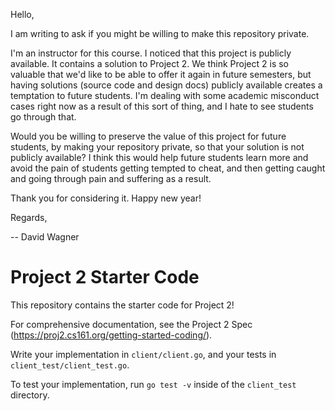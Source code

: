 Hello,

I am writing to ask if you might be willing to make this repository private.

I'm an instructor for this course. I noticed that this project is publicly available. It contains a solution to Project 2. We think Project 2 is so valuable that we'd like to be able to offer it again in future semesters, but having solutions (source code and design docs) publicly available creates a temptation to future students. I'm dealing with some academic misconduct cases right now as a result of this sort of thing, and I hate to see students go through that.

Would you be willing to preserve the value of this project for future students, by making your repository private, so that your solution is not publicly available? I think this would help future students learn more and avoid the pain of students getting tempted to cheat, and then getting caught and going through pain and suffering as a result.

Thank you for considering it. Happy new year!

Regards,

-- David Wagner

# Project 2 Starter Code

This repository contains the starter code for Project 2!

For comprehensive documentation, see the Project 2 Spec (https://proj2.cs161.org/getting-started-coding/).

Write your implementation in `client/client.go`, and your tests in `client_test/client_test.go`.

To test your implementation, run `go test -v` inside of the `client_test` directory.
